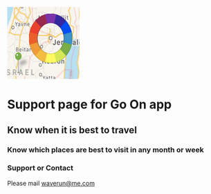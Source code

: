 ![Image](https://github.com/waverun/goon/blob/master/Icon-App-83.5x83.5%402x%20copy.png?raw=true)

# Support page for Go On app

## Know when it is best to travel 
### Know which places are best to visit in any month or week 

### Support or Contact

Please mail waverun@me.com
